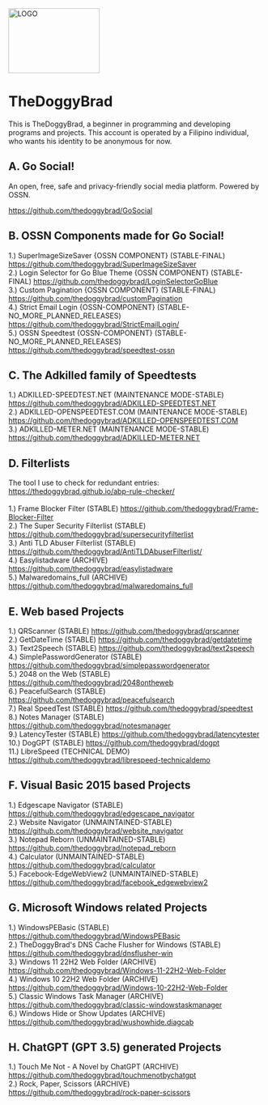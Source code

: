 <img src="https://github.com/thedoggybrad/thedoggybrad/assets/94173621/286d5330-e26d-48ec-872d-ae53a95df869" alt="LOGO" width="180"  height="128">
                                                      
# TheDoggyBrad
This is TheDoggyBrad, a beginner in programming and developing programs and projects. This account is operated by a Filipino individual, who wants his identity to be anonymous for now.

## A. Go Social!
An open, free, safe and privacy-friendly social media platform. Powered by OSSN.
<br>

https://github.com/thedoggybrad/GoSocial

## B. OSSN Components made for Go Social!
1.) SuperImageSizeSaver {OSSN COMPONENT} (STABLE-FINAL) https://github.com/thedoggybrad/SuperImageSizeSaver
<br>
2.) Login Selector for Go Blue Theme {OSSN COMPONENT} (STABLE-FINAL) https://github.com/thedoggybrad/LoginSelectorGoBlue
<br>
3.) Custom Pagination {OSSN COMPONENT} (STABLE-FINAL)
https://github.com/thedoggybrad/customPagination
<br>
4.) Strict Email Login {OSSN-COMPONENT} (STABLE-NO_MORE_PLANNED_RELEASES) https://github.com/thedoggybrad/StrictEmailLogin/
<br>
5.) OSSN Speedtest {OSSN-COMPONENT} (STABLE-NO_MORE_PLANNED_RELEASES) https://github.com/thedoggybrad/speedtest-ossn

## C. The Adkilled family of Speedtests
1.) ADKILLED-SPEEDTEST.NET (MAINTENANCE MODE-STABLE) https://github.com/thedoggybrad/ADKILLED-SPEEDTEST.NET
<br>
2.) ADKILLED-OPENSPEEDTEST.COM (MAINTENANCE MODE-STABLE) https://github.com/thedoggybrad/ADKILLED-OPENSPEEDTEST.COM
<br>
3.) ADKILLED-METER.NET (MAINTENANCE MODE-STABLE) https://github.com/thedoggybrad/ADKILLED-METER.NET

## D. Filterlists
The tool I use to check for redundant entries: https://thedoggybrad.github.io/abp-rule-checker/
<br><br>
1.) Frame Blocker Filter (STABLE) https://github.com/thedoggybrad/Frame-Blocker-Filter 
<br>
2.) The Super Security Filterlist (STABLE) https://github.com/thedoggybrad/supersecurityfilterlist
<br>
3.) Anti TLD Abuser Filterlist (STABLE) https://github.com/thedoggybrad/AntiTLDAbuserFilterlist/
<br>
4.) Easylistadware (ARCHIVE) https://github.com/thedoggybrad/easylistadware
<br>
5.) Malwaredomains_full (ARCHIVE) https://github.com/thedoggybrad/malwaredomains_full


## E. Web based Projects
1.) QRScanner (STABLE) https://github.com/thedoggybrad/qrscanner
<br>
2.) GetDateTime (STABLE) https://github.com/thedoggybrad/getdatetime
<br>
3.) Text2Speech (STABLE) https://github.com/thedoggybrad/text2speech
<br>
4.) SimplePasswordGenerator (STABLE) https://github.com/thedoggybrad/simplepasswordgenerator
<br>
5.) 2048 on the Web (STABLE) https://github.com/thedoggybrad/2048ontheweb
<br>
6.) PeacefulSearch (STABLE) https://github.com/thedoggybrad/peacefulsearch
<br>
7.) Real SpeedTest (STABLE) https://github.com/thedoggybrad/speedtest
<br>
8.) Notes Manager (STABLE) https://github.com/thedoggybrad/notesmanager
<br>
9.) LatencyTester (STABLE) https://github.com/thedoggybrad/latencytester
<br>
10.) DogGPT (STABLE) https://github.com/thedoggybrad/dogpt
<br>
11.) LibreSpeed (TECHNICAL DEMO)
https://github.com/thedoggybrad/librespeed-technicaldemo

## F. Visual Basic 2015 based Projects
1.) Edgescape Navigator (STABLE) https://github.com/thedoggybrad/edgescape_navigator
<br>
2.) Website Navigator (UNMAINTAINED-STABLE) https://github.com/thedoggybrad/website_navigator
<br>
3.) Notepad Reborn (UNMAINTAINED-STABLE) https://github.com/thedoggybrad/notepad_reborn
<br>
4.) Calculator (UNMAINTAINED-STABLE) https://github.com/thedoggybrad/calculator
<br>
5.) Facebook-EdgeWebView2 (UNMAINTAINED-STABLE) https://github.com/thedoggybrad/facebook_edgewebview2


## G. Microsoft Windows related Projects
1.) WindowsPEBasic (STABLE) https://github.com/thedoggybrad/WindowsPEBasic
<br>
2.) TheDoggyBrad's DNS Cache Flusher for Windows (STABLE) https://github.com/thedoggybrad/dnsflusher-win
<br>
3.) Windows 11 22H2 Web Folder (ARCHIVE) https://github.com/thedoggybrad/Windows-11-22H2-Web-Folder
<br>
4.) Windows 10 22H2 Web Folder (ARCHIVE) https://github.com/thedoggybrad/Windows-10-22H2-Web-Folder
<br>
5.) Classic Windows Task Manager (ARCHIVE) https://github.com/thedoggybrad/classic-windowstaskmanager
<br>
6.) Windows Hide or Show Updates (ARCHIVE) https://github.com/thedoggybrad/wushowhide.diagcab


## H. ChatGPT (GPT 3.5) generated Projects
1.) Touch Me Not - A Novel by ChatGPT (ARCHIVE) https://github.com/thedoggybrad/touchmenotbychatgpt
<br>
2.) Rock, Paper, Scissors (ARCHIVE) https://github.com/thedoggybrad/rock-paper-scissors


